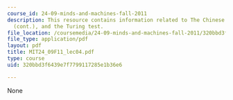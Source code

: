 ```yaml
---
course_id: 24-09-minds-and-machines-fall-2011
description: This resource contains information related to The Chinese room argument
  (cont.), and the Turing test.
file_location: /coursemedia/24-09-minds-and-machines-fall-2011/320bbd3f6439e7f7799117285e1b36e6_MIT24_09F11_lec04.pdf
file_type: application/pdf
layout: pdf
title: MIT24_09F11_lec04.pdf
type: course
uid: 320bbd3f6439e7f7799117285e1b36e6

---
```

None